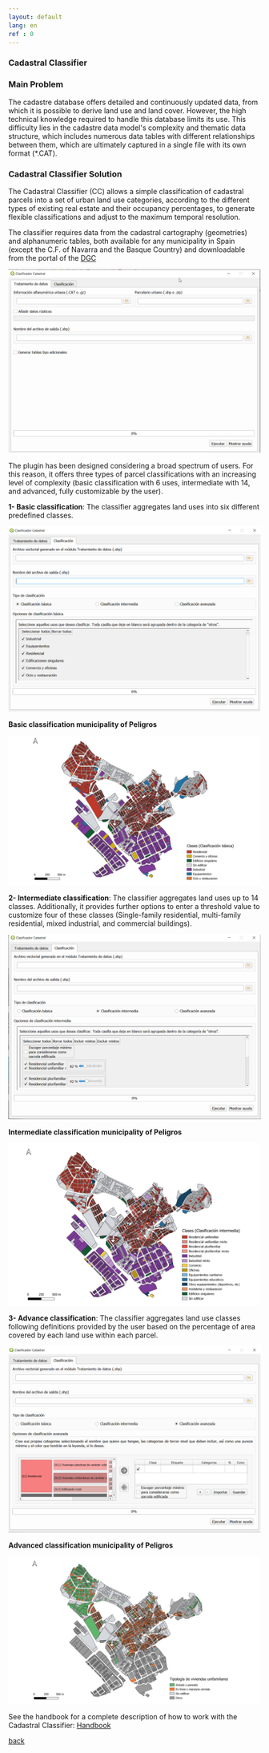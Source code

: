 ```yaml
---
layout: default
lang: en
ref : 0
---
```


### Cadastral Classifier

### Main Problem

The cadastre database offers detailed and continuously updated data, from which it is possible to derive land use and land cover. However, the high technical knowledge required to handle this database limits its use. This difficulty lies in the cadastre data model's complexity and thematic data structure, which includes numerous data tables with different relationships between them, which are ultimately captured in a single file with its own format (*.CAT).  

### Cadastral Classifier Solution 

The Cadastral Classifier (CC) allows a simple classification of cadastral parcels into a set of urban land use categories, according to the different types of existing real estate and their occupancy percentages, to generate flexible classifications and adjust to the maximum temporal resolution. 

The classifier requires data from the cadastral cartography (geometries) and alphanumeric tables, both available for any municipality in Spain (except the C.F. of Navarra and the Basque Country) and downloadable from the portal of the [DGC](http://www.sedecatastro.gob.es/)  

[![datos](datos.png)](./datos_fig.html "Redirect to homepage")

The plugin has been designed considering a broad spectrum of users. For this reason, it offers three types of parcel classifications with an increasing level of complexity (basic classification with 6 uses, intermediate with 14, and advanced, fully customizable by the user).

**1- Basic classification**: The classifier aggregates land uses into six different predefined classes.
  
[![datos basica](datos_basica.png)](./datos_basica_fig.html "Redirect to homepage") 

**Basic classification municipality of Peligros**

[![basica](cl_b.PNG)](basic.html "Redirect to homepage")

**2- Intermediate classification**: The classifier aggregates land uses up to 14 classes. Additionally, it provides further options to enter a threshold value to customize four of these classes (Single-family residential, multi-family residential, mixed industrial, and commercial buildings).


[![datos intermedio](datos_intermedia.png)](./datos_intermedio_fig.html "Redirect to homepage")


**Intermediate classification municipality of Peligros**


[![Intemedia](cl_in.PNG)](./intermediate.html "Redirect to homepage")


**3- Advance classification**: The classifier aggregates land use classes following definitions provided by the user based on the percentage of area covered by each land use within each parcel.

[![datos avanzada](datos_avanzada.png)](./datos_avanzados_fig.html "Redirect to homepage")

**Advanced classification municipality of Peligros**

[![avanzada](cl_ad.png)](./advance.html "Redirect to homepage")

See the handbook for a complete description of how to work with the Cadastral Classifier: [Handbook](https://github.com/TransUrban-UAH/Cadastral_Classifier/blob/main/manual_de_usuario.pdf)

[back](./)